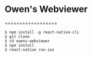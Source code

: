 # Owen's Webviewer
==================

```
$ npm install -g react-native-cli
$ git clone
$ cd owens-webviewer
$ npm install
$ react-native run-ios
```
